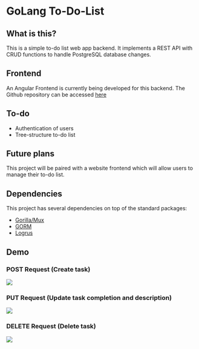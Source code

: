 # GoLang To-Do-List

## What is this?
This is a simple to-do list web app backend. It implements a REST API with CRUD functions to handle PostgreSQL database changes.

## Frontend
An Angular Frontend is currently being developed for this backend. The Github repository can be accessed [here](https://github.com/GryPr/GoToDo-Angular-Frontend)

## To-do
* Authentication of users
* Tree-structure to-do list

## Future plans
This project will be paired with a website frontend which will allow users to manage their to-do list.

## Dependencies
This project has several dependencies on top of the standard packages:
* [Gorilla/Mux](https://github.com/gorilla/mux)
* [GORM](https://github.com/jinzhu/gorm)
* [Logrus](https://github.com/sirupsen/logrus)

## Demo

### POST Request (Create task)
![](https://i.imgur.com/yJoXM4X.gif)

### PUT Request (Update task completion and description)
![](https://i.imgur.com/jYr7lYm.gif)
### DELETE Request (Delete task)
![](https://i.imgur.com/EtnlKZS.gif)